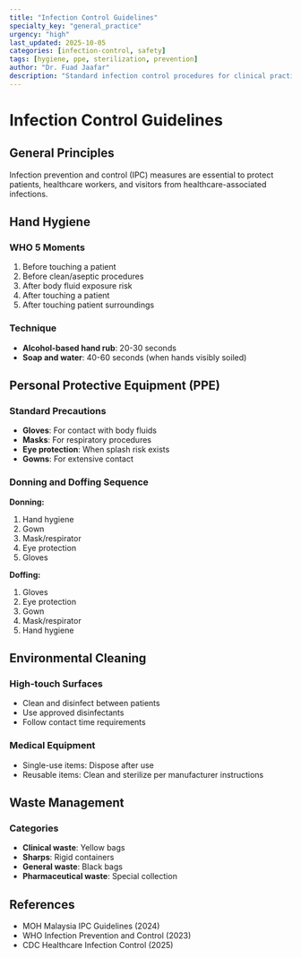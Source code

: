 ```yaml
---
title: "Infection Control Guidelines"
specialty_key: "general_practice"
urgency: "high"
last_updated: 2025-10-05
categories: [infection-control, safety]
tags: [hygiene, ppe, sterilization, prevention]
author: "Dr. Fuad Jaafar"
description: "Standard infection control procedures for clinical practice"
---
```


# Infection Control Guidelines

## General Principles

Infection prevention and control (IPC) measures are essential to protect patients, healthcare workers, and visitors from healthcare-associated infections.

## Hand Hygiene

### WHO 5 Moments
1. Before touching a patient
2. Before clean/aseptic procedures
3. After body fluid exposure risk
4. After touching a patient
5. After touching patient surroundings

### Technique
- **Alcohol-based hand rub**: 20-30 seconds
- **Soap and water**: 40-60 seconds (when hands visibly soiled)

## Personal Protective Equipment (PPE)

### Standard Precautions
- **Gloves**: For contact with body fluids
- **Masks**: For respiratory procedures
- **Eye protection**: When splash risk exists
- **Gowns**: For extensive contact

### Donning and Doffing Sequence

**Donning:**
1. Hand hygiene
2. Gown
3. Mask/respirator
4. Eye protection
5. Gloves

**Doffing:**
1. Gloves
2. Eye protection
3. Gown
4. Mask/respirator
5. Hand hygiene

## Environmental Cleaning

### High-touch Surfaces
- Clean and disinfect between patients
- Use approved disinfectants
- Follow contact time requirements

### Medical Equipment
- Single-use items: Dispose after use
- Reusable items: Clean and sterilize per manufacturer instructions

## Waste Management

### Categories
- **Clinical waste**: Yellow bags
- **Sharps**: Rigid containers
- **General waste**: Black bags
- **Pharmaceutical waste**: Special collection

## References
- MOH Malaysia IPC Guidelines (2024)
- WHO Infection Prevention and Control (2023)
- CDC Healthcare Infection Control (2025)
